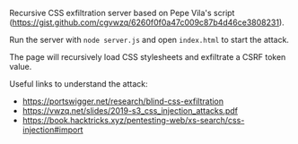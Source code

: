 Recursive CSS exfiltration server based on Pepe Vila's script (https://gist.github.com/cgvwzq/6260f0f0a47c009c87b4d46ce3808231).

Run the server with `node server.js` and open `index.html` to start the attack.

The page will recursively load CSS stylesheets and exfiltrate a CSRF token value.

Useful links to understand the attack:
- https://portswigger.net/research/blind-css-exfiltration
- https://vwzq.net/slides/2019-s3_css_injection_attacks.pdf
- https://book.hacktricks.xyz/pentesting-web/xs-search/css-injection#import
